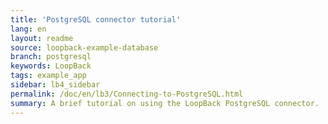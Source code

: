 ```yaml
---
title: 'PostgreSQL connector tutorial'
lang: en
layout: readme
source: loopback-example-database
branch: postgresql
keywords: LoopBack
tags: example_app
sidebar: lb4_sidebar
permalink: /doc/en/lb3/Connecting-to-PostgreSQL.html
summary: A brief tutorial on using the LoopBack PostgreSQL connector.
---
```

